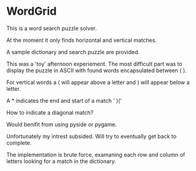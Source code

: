WordGrid
========

This is a word search puzzle solver.

At the moment it only finds horizontal and vertical matches.

A sample dictionary and search puzzle are provided.

This was a 'toy' afternoon experiement.  The most difficult part was to
display the puzzle in ASCII with found words encapsulated between ( ).

For vertical words a ( will appear above a letter and ) will appear below
a letter.

A * indicates the end and start of a match ' )(' 

How to indicate a diagonal match?

Would benifit from using pyside or pygame.

Unfortunately my intrest subsided.  Will try to eventually get back to complete.

The implementation is brute force, examaning each row and column of letters
looking for a match in the dictionary.
